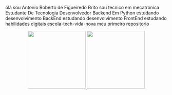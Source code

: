  olá sou Antonio Roberto de Figueiredo Brito
 sou tecnico em mecatronica 
 Estudante De Tecnologia Desenvolvedor Backend Em Python
estudando desenvolvimento BackEnd
estudando desenvolvimento FrontEnd
  estudando habilidades digitais 
escola-tech-vida-nova
meu primeiro repositorio
<div align="center">
  <a href="https://github.com/robertobrito12
">
  <img height="180em" src="https://github-readme-stats.vercel.app/api?username=robertobrito12&show_icons=true&theme=dracula&include_all_commits=true&count_private=true"/>
  <img height="180em" src="https://github-readme-stats.vercel.app/api/top-langs/?username=robertobrito12&layout=compact&langs_count=7&theme=dracula"/>
</div>



  
